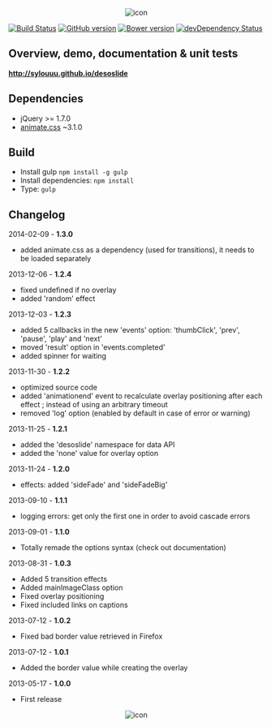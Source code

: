 <p align="center">
    <img src="https://raw.github.com/sylouuu/desoslide/master/assets/img/logo/desoslide.png" alt="icon">
</p>

[![Build Status](https://travis-ci.org/sylouuu/php-rest-client.png)](https://travis-ci.org/sylouuu/php-rest-client)
[![GitHub version](https://badge.fury.io/gh/sylouuu%2Fdesoslide.svg)](http://badge.fury.io/gh/sylouuu%2Fdesoslide)
[![Bower version](https://badge.fury.io/bo/desoslide.png)](http://badge.fury.io/bo/desoslide)
[![devDependency Status](https://david-dm.org/sylouuu/desoslide/dev-status.svg?theme=shields.io)](https://david-dm.org/sylouuu/desoslide#info=devDependencies)

## Overview, demo, documentation & unit tests

**http://sylouuu.github.io/desoslide**

## Dependencies

* jQuery >= 1.7.0
* [animate.css](https://github.com/daneden/animate.css) ~3.1.0

## Build

* Install gulp ```npm install -g gulp```
* Install dependencies: ```npm install```
* Type:  ```gulp```

## Changelog

2014-02-09 - **1.3.0**

* added animate.css as a dependency (used for transitions), it needs to be loaded separately

2013-12-06 - **1.2.4**

* fixed undefined if no overlay
* added 'random' effect

2013-12-03 - **1.2.3**

* added 5 callbacks in the new 'events' option: 'thumbClick', 'prev', 'pause', 'play' and 'next'
* moved 'result' option in 'events.completed'
* added spinner for waiting

2013-11-30 - **1.2.2**

* optimized source code
* added 'animationend' event to recalculate overlay positioning after each effect ; instead of using an arbitrary timeout
* removed 'log' option (enabled by default in case of error or warning)

2013-11-25 - **1.2.1**

* added the 'desoslide' namespace for data API
* added the 'none' value for overlay option

2013-11-24 - **1.2.0**

* effects: added 'sideFade' and 'sideFadeBig'

2013-09-10 - **1.1.1**

* logging errors: get only the first one in order to avoid cascade errors

2013-09-01 - **1.1.0**

* Totally remade the options syntax (check out documentation)

2013-08-31 - **1.0.3**

* Added 5 transition effects
* Added mainImageClass option
* Fixed overlay positioning
* Fixed included links on captions

2013-07-12 - **1.0.2**

* Fixed bad border value retrieved in Firefox

2013-07-12 - **1.0.1**

* Added the border value while creating the overlay

2013-05-17 - **1.0.0**

* First release

<p align="center">
    <img src="https://raw.github.com/sylouuu/desoslide/master/assets/img/logo/favicon.png" alt="icon">
</p>

